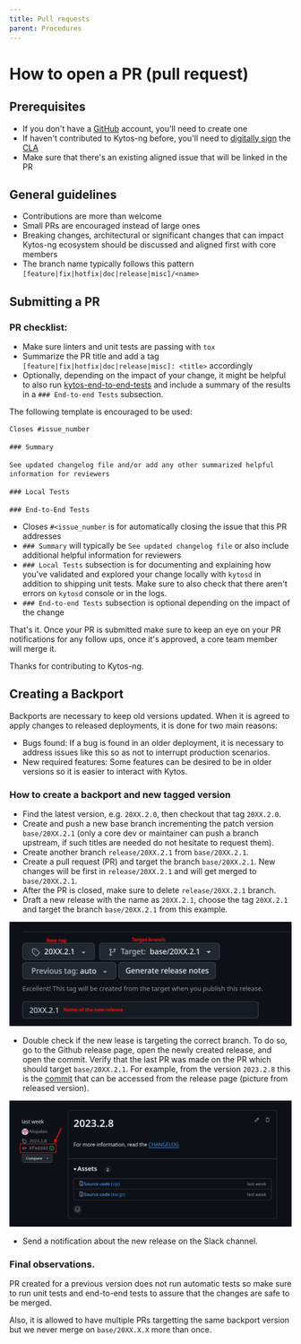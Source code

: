 ```yaml
---
title: Pull requests
parent: Procedures
---
```


# How to open a PR (pull request)

## Prerequisites

- If you don't have a [GitHub](https://www.github.com) account, you'll need to create one
- If haven't contributed to Kytos-ng before, you'll need to <a href="https://docs.google.com/forms/d/1N-Cuq4L904j7fbxjJMpNY1s4JJMLAifq21Uwi7NwMKY">digitally sign</a> the <a href="../license/cla.html">CLA</a>
- Make sure that there's an existing aligned issue that will be linked in the PR

## General guidelines

- Contributions are more than welcome
- Small PRs are encouraged instead of large ones
- Breaking changes, architectural or significant changes that can impact Kytos-ng ecosystem should be discussed and aligned first with core members
- The branch name typically follows this pattern `[feature|fix|hotfix|doc|release|misc]/<name>`

## Submitting a PR

### PR checklist:

- Make sure linters and unit tests are passing with `tox`
- Summarize the PR title and add a tag `[feature|fix|hotfix|doc|release|misc]: <title>` accordingly
- Optionally, depending on the impact of your change, it might be helpful to also run [kytos-end-to-end-tests](https://github.com/amlight/kytos-end-to-end-tests) and include a summary of the results in a `### End-to-end Tests` subsection.

The following template is encouraged to be used:

```
Closes #issue_number

### Summary

See updated changelog file and/or add any other summarized helpful information for reviewers

### Local Tests

### End-to-End Tests
```

- Closes `#<issue_number` is for automatically closing the issue that this PR addresses
- `### Summary` will typically be `See updated changelog file` or also include additional helpful information for reviewers
- `### Local Tests` subsection is for documenting and explaining how you've validated and explored your change locally with `kytosd` in addition to shipping unit tests. Make sure to also check that there aren't errors on `kytosd` console or in the logs.
- `### End-to-end Tests` subsection is optional depending on the impact of the change

That's it. Once your PR is submitted make sure to keep an eye on your PR notifications for any follow ups, once it's approved, a core team member will merge it.

Thanks for contributing to Kytos-ng.

## Creating a Backport

Backports are necessary to keep old versions updated. When it is agreed to apply changes to released deployments, it is done for two main reasons:
- Bugs found: If a bug is found in an older deployment, it is necessary to address issues like this so as not to interrupt production scenarios.
- New required features: Some features can be desired to be in older versions so it is easier to interact with Kytos.

### How to create a backport and new tagged version

- Find the latest version, e.g. `20XX.2.0`, then checkout that tag `20XX.2.0`.
- Create and push a new base branch incrementing the patch version `base/20XX.2.1` (only a core dev or maintainer can push a branch upstream, if such titles are needed do not hesitate to request them).
- Create another branch `release/20XX.2.1` from `base/20XX.2.1`.
- Create a pull request (PR) and target the branch `base/20XX.2.1`. New changes will be first in `release/20XX.2.1` and will get merged to `base/20XX.2.1`.
- After the PR is closed, make sure to delete `release/20XX.2.1` branch.
- Draft a new release with the name as `20XX.2.1`, choose the tag `20XX.2.1` and target the branch `base/20XX.2.1` from this example.

<div align="center">
  <a href="assets/tag_example.png"><img src="assets/tag_example.png"></a>
</div>

- Double check if the new lease is targeting the correct branch. To do so, go to the Github release page, open the newly created release, and open the commit. Verify that the last PR was made on the PR which should target `base/20XX.2.1`. For example, from the version `2023.2.8` this is the [commit](https://github.com/kytos-ng/mef_eline/commit/9fad3dd2d5c776b849d3d87cd9bc261174d92add) that can be accessed from the release page (picture from released version).

<div align="center">
  <a href="assets/version_example.png"><img src="assets/version_example.png"></a>
</div>

- Send a notification about the new release on the Slack channel.

### Final observations.

PR created for a previous version does not run automatic tests so make sure to run unit tests and end-to-end tests to assure that the changes are safe to be merged.

Also, it is allowed to have multiple PRs targetting the same backport version but we never merge on `base/20XX.X.X` more than once.
